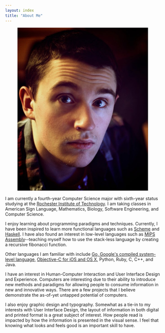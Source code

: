 ```yaml
---
layout: index
title: "About Me"
---
```


<figure>
	<img class="large" src="/images/me/me.jpg"/>
</figure>

I am currently a fourth-year Computer Science major with sixth-year status 
studying at the [Rochester Institute of Technology](http://www.rit.edu).
I am taking classes in American Sign Language, Mathematics, Biology,
Software Engineering, and Computer Science.

I enjoy learning about programming paradigms and techniques.
Currently, I have been inspired to learn more functional languages
such as [Scheme](http://en.wikipedia.org/wiki/Scheme_(programming_language)) 
and [Haskell](http://www.haskell.org/haskellwiki/Haskell). 
I have also found an interest in low-level languages such as 
[MIPS Assembly](http://en.wikibooks.org/wiki/MIPS_Assembly)--teaching myself 
how to use the stack-less language by creating a recursive fibonacci function.

Other languages I am familiar with include 
[Go, Google's compiled system-level language](http://www.golang.org),
[Objective-C for iOS and OS X](http://developer.apple.com/library/mac/#documentation/Cocoa/Conceptual/ObjectiveC/Introduction/introObjectiveC.html), Python, Ruby, C, C++, and Java.

I have an interest in Human-Computer Interaction and User Interface Design 
and Experience. Computers are interesting due to their ability to introduce 
new methods and paradigms for allowing people to consume information in new 
and innovative ways. There are a few projects that I believe demonstrate the 
as-of-yet untapped potential of computers.

I also enjoy graphic design and typography. Somewhat as a tie-in to my 
interests with User Interface Design, the layout of information in both 
digital and printed format is a great subject of interest. How people read 
is impacted by how the information is presented in the visual sense. I feel 
that knowing what looks and feels good is an important skill to have.

